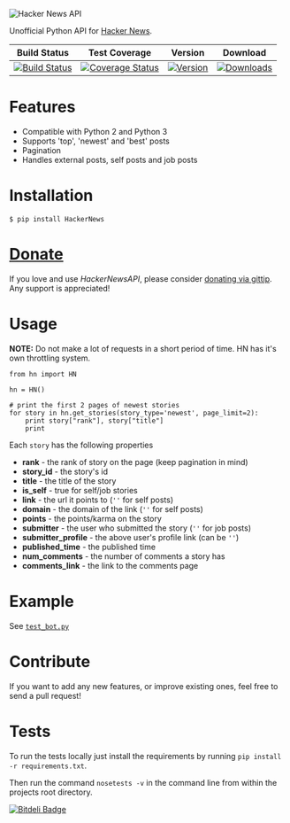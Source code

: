 ![Hacker News API](https://raw.github.com/karan/HackerNewsAPI/master/HN.jpg)

Unofficial Python API for [Hacker News](https://news.ycombinator.com/).


| Build Status | Test Coverage | Version | Download |
| ------------ | ------------- | ------- | -------- |
| [![Build Status](https://travis-ci.org/karan/HackerNewsAPI.png?branch=master)](https://travis-ci.org/karan/HackerNewsAPI) | [![Coverage Status](https://coveralls.io/repos/karan/HackerNewsAPI/badge.png)](https://coveralls.io/r/karan/HackerNewsAPI) | [![Version](https://pypip.in/v/HackerNews/badge.png)](https://crate.io/packages/HackerNews/) | [![Downloads](https://pypip.in/d/HackerNews/badge.png)](https://crate.io/packages/HackerNews/) |

Features
============

- Compatible with Python 2 and Python 3
- Supports 'top', 'newest' and 'best' posts
- Pagination
- Handles external posts, self posts and job posts

Installation
============

    $ pip install HackerNews


[Donate](https://www.gittip.com/Karan%20Goel/)
=============

If you love and use *HackerNewsAPI*, please consider [donating via gittip](https://www.gittip.com/Karan%20Goel/). Any support is appreciated!

Usage
==========

**NOTE:** Do not make a lot of requests in a short period of time. HN has it's own throttling system.


    from hn import HN

    hn = HN()
    
    # print the first 2 pages of newest stories
    for story in hn.get_stories(story_type='newest', page_limit=2):
        print story["rank"], story["title"]
        print

Each `story` has the following properties

- **rank** - the rank of story on the page (keep pagination in mind)
- **story_id** - the story's id
- **title** - the title of the story
- **is_self** - true for self/job stories
- **link** - the url it points to (`''` for self posts)
- **domain** - the domain of the link (`''` for self posts)
- **points** - the points/karma on the story
- **submitter** - the user who submitted the story (`''` for job posts)
- **submitter_profile** - the above user's profile link (can be `''`)
- **published_time** - the published time
- **num_comments** - the number of comments a story has
- **comments_link** - the link to the comments page

Example
========

See [`test_bot.py`](https://github.com/karan/HackerNewsAPI/blob/master/test_bot.py)

Contribute
========

If you want to add any new features, or improve existing ones, feel free to send a pull request!

Tests
=====

To run the tests locally just install the requirements by running `pip install -r requirements.txt`.

Then run the command `nosetests -v` in the command line from within the projects root directory.

[![Bitdeli Badge](https://d2weczhvl823v0.cloudfront.net/karan/hackernewsapi/trend.png)](https://bitdeli.com/free "Bitdeli Badge")